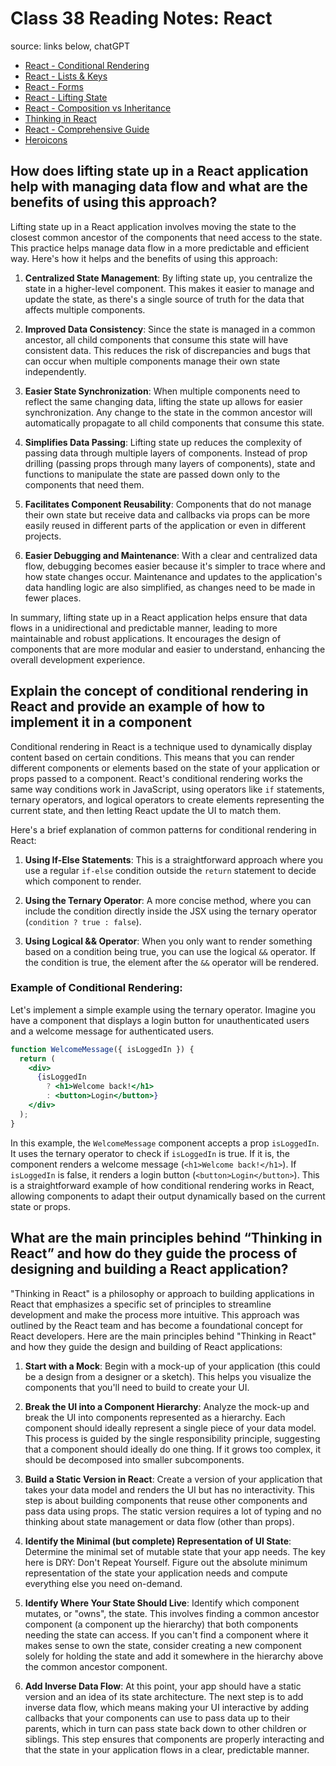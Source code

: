 # Class 38 Reading Notes: React

source: links below, chatGPT

- [React - Conditional Rendering](https://reactjs.org/docs/conditional-rendering.html)
- [React - Lists & Keys](https://reactjs.org/docs/lists-and-keys.html)
- [React - Forms](https://reactjs.org/docs/forms.html)
- [React - Lifting State](https://reactjs.org/docs/lifting-state-up.html)
- [React - Composition vs Inheritance](https://reactjs.org/docs/composition-vs-inheritance.html)
- [Thinking in React](https://reactjs.org/docs/thinking-in-react.html)
- [React - Comprehensive Guide](https://tylermcginnis.com/reactjs-tutorial-a-comprehensive-guide-to-building-apps-with-react/)
- [Heroicons](https://heroicons.com/)

## How does lifting state up in a React application help with managing data flow and what are the benefits of using this approach?

Lifting state up in a React application involves moving the state to the closest common ancestor of the components that need access to the state. This practice helps manage data flow in a more predictable and efficient way. Here's how it helps and the benefits of using this approach:

1. **Centralized State Management**: By lifting state up, you centralize the state in a higher-level component. This makes it easier to manage and update the state, as there's a single source of truth for the data that affects multiple components.

2. **Improved Data Consistency**: Since the state is managed in a common ancestor, all child components that consume this state will have consistent data. This reduces the risk of discrepancies and bugs that can occur when multiple components manage their own state independently.

3. **Easier State Synchronization**: When multiple components need to reflect the same changing data, lifting the state up allows for easier synchronization. Any change to the state in the common ancestor will automatically propagate to all child components that consume this state.

4. **Simplifies Data Passing**: Lifting state up reduces the complexity of passing data through multiple layers of components. Instead of prop drilling (passing props through many layers of components), state and functions to manipulate the state are passed down only to the components that need them.

5. **Facilitates Component Reusability**: Components that do not manage their own state but receive data and callbacks via props can be more easily reused in different parts of the application or even in different projects.

6. **Easier Debugging and Maintenance**: With a clear and centralized data flow, debugging becomes easier because it's simpler to trace where and how state changes occur. Maintenance and updates to the application's data handling logic are also simplified, as changes need to be made in fewer places.

In summary, lifting state up in a React application helps ensure that data flows in a unidirectional and predictable manner, leading to more maintainable and robust applications. It encourages the design of components that are more modular and easier to understand, enhancing the overall development experience.
    
## Explain the concept of conditional rendering in React and provide an example of how to implement it in a component

Conditional rendering in React is a technique used to dynamically display content based on certain conditions. This means that you can render different components or elements based on the state of your application or props passed to a component. React's conditional rendering works the same way conditions work in JavaScript, using operators like `if` statements, ternary operators, and logical operators to create elements representing the current state, and then letting React update the UI to match them.

Here's a brief explanation of common patterns for conditional rendering in React:

1. **Using If-Else Statements**: This is a straightforward approach where you use a regular `if-else` condition outside the `return` statement to decide which component to render.

2. **Using the Ternary Operator**: A more concise method, where you can include the condition directly inside the JSX using the ternary operator (`condition ? true : false`).

3. **Using Logical && Operator**: When you only want to render something based on a condition being true, you can use the logical `&&` operator. If the condition is true, the element after the `&&` operator will be rendered.

### Example of Conditional Rendering:

Let's implement a simple example using the ternary operator. Imagine you have a component that displays a login button for unauthenticated users and a welcome message for authenticated users.

```jsx
function WelcomeMessage({ isLoggedIn }) {
  return (
    <div>
      {isLoggedIn 
        ? <h1>Welcome back!</h1> 
        : <button>Login</button>}
    </div>
  );
}
```

In this example, the `WelcomeMessage` component accepts a prop `isLoggedIn`. It uses the ternary operator to check if `isLoggedIn` is true. If it is, the component renders a welcome message (`<h1>Welcome back!</h1>`). If `isLoggedIn` is false, it renders a login button (`<button>Login</button>`). This is a straightforward example of how conditional rendering works in React, allowing components to adapt their output dynamically based on the current state or props.
    
## What are the main principles behind “Thinking in React” and how do they guide the process of designing and building a React application?

"Thinking in React" is a philosophy or approach to building applications in React that emphasizes a specific set of principles to streamline development and make the process more intuitive. This approach was outlined by the React team and has become a foundational concept for React developers. Here are the main principles behind "Thinking in React" and how they guide the design and building of React applications:

1. **Start with a Mock**: Begin with a mock-up of your application (this could be a design from a designer or a sketch). This helps you visualize the components that you'll need to build to create your UI.

2. **Break the UI into a Component Hierarchy**: Analyze the mock-up and break the UI into components represented as a hierarchy. Each component should ideally represent a single piece of your data model. This process is guided by the single responsibility principle, suggesting that a component should ideally do one thing. If it grows too complex, it should be decomposed into smaller subcomponents.

3. **Build a Static Version in React**: Create a version of your application that takes your data model and renders the UI but has no interactivity. This step is about building components that reuse other components and pass data using props. The static version requires a lot of typing and no thinking about state management or data flow (other than props).

4. **Identify the Minimal (but complete) Representation of UI State**: Determine the minimal set of mutable state that your app needs. The key here is DRY: Don't Repeat Yourself. Figure out the absolute minimum representation of the state your application needs and compute everything else you need on-demand.

5. **Identify Where Your State Should Live**: Identify which component mutates, or "owns", the state. This involves finding a common ancestor component (a component up the hierarchy) that both components needing the state can access. If you can't find a component where it makes sense to own the state, consider creating a new component solely for holding the state and add it somewhere in the hierarchy above the common ancestor component.

6. **Add Inverse Data Flow**: At this point, your app should have a static version and an idea of its state architecture. The next step is to add inverse data flow, which means making your UI interactive by adding callbacks that your components can use to pass data up to their parents, which in turn can pass state back down to other children or siblings. This step ensures that components are properly interacting and that the state in your application flows in a clear, predictable manner.